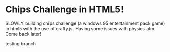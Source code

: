 # Chips Challenge in HTML5!

SLOWLY building chips challenge (a windows 95 entertainment pack game) in html5 with the use of crafty.js. Having some issues with physics atm. Come back later!

testing branch

